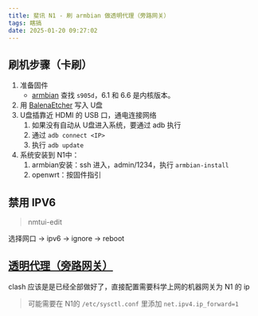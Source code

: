 ```yaml
---
title: 斐讯 N1 - 刷 armbian 做透明代理（旁路网关）
tags: 瞎搞
date: 2025-01-20 09:27:02
---
```


## 刷机步骤（卡刷）
1. 准备固件 
   * [armbian](https://github.com/ophub/amlogic-s9xxx-armbian/releases) 查找 `s905d`，6.1 和 6.6 是内核版本。
2. 用 [BalenaEtcher](https://etcher.balena.io/) 写入 U盘
3. U盘插靠近 HDMI 的 USB 口，通电连接网络
   1. 如果没有自动从 U盘进入系统，要通过 adb 执行
   2. 通过 `adb connect <IP>`
   3. 执行 `adb update`
   <!-- more -->
4. 系统安装到 N1中：
   1. armbian安装：ssh 进入，admin/1234，执行 `armbian-install`
   2. openwrt：按固件指引

## 禁用 IPV6
> nmtui-edit


选择网口 -> ipv6 -> ignore -> reboot

## [透明代理（旁路网关）](https://xtls.github.io/document/level-2/transparent_proxy/transparent_proxy.html#%E7%AC%AC%E4%B8%89%E9%98%B6%E6%AE%B5)

clash 应该是是已经全部做好了，直接配置需要科学上网的机器网关为 N1 的 ip

> 可能需要在 N1的 `/etc/sysctl.conf` 里添加 `net.ipv4.ip_forward=1`
